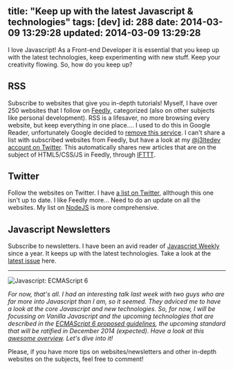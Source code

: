 title: "Keep up with the latest Javascript & technologies"
tags: [dev]
id: 288
date: 2014-03-09 13:29:28
updated: 2014-03-09 13:29:28
---
I love Javascript! As a Front-end Developer it is essential that you keep up with the latest technologies, keep experimenting with new stuff. Keep your creativity flowing. So, how do you keep up?

<!--more-->

## RSS

Subscribe to websites that give you in-depth tutorials! Myself, I have over 250 websites that I follow on [Feedly](http://feedly.com/ "Feedly"), categorized (also on other subjects like personal development). RSS is a lifesaver, no more browsing every website, but keep everything in one place.... I used to do this in Google Reader, unfortunately Google decided to [remove this service](http://googleblog.blogspot.com.au/2013/03/a-second-spring-of-cleaning.html "A second spring of cleaning"). I can't share a list with subscribed websites from Feedly, but have a look at my [@j3ltedev account on Twitter](https://twitter.com/j3ltedev "J3ltedev on Twitter"). This automatically shares new articles that are on the subject of HTML5/CSS/JS in Feedly, through [IFTTT](https://ifttt.com/ "If This That That").

## Twitter

Follow the websites on Twitter. I have [a list on Twitter](https://twitter.com/j3lte/lists/js "j3lte list: JS"), allthough this one isn't up to date. I like Feedly more... Need to do an update on all the websites. My list on [NodeJS](https://twitter.com/j3lte/lists/nodejs "j3lte list: NodeJS") is more comprehensive.

## Javascript Newsletters

Subscribe to newsletters. I have been an avid reader of [Javascript Weekly](http://javascriptweekly.com/ "Javascript Weekly") since a year. It keeps up with the latest technologies. Take a look at the [latest issue](http://javascriptweekly.com/issues/171 "Javascript Weekly issue 171") here.

* * *

![Javascript: ECMAScript 6](http://jeltelagendijk.nl/wp-content/uploads/2014/03/20130807-es6-150x150.png "ES6")

_For now, that's all. I had an interesting talk last week with two guys who are far more into Javascript than I am, so it seemed. They adviced me to have a look at the core Javascript and new technologies. So, for now, I will be focussing on Vanilla Javascript and the upcoming technologies that are described in the [ECMAScript 6 proposed guidelines](https://people.mozilla.org/~jorendorff/es6-draft.html "ES6 Draft (Mozilla)"), the upcoming standard that will be ratified in December 2014 (expected). Have a look at this [awesome overview](https://github.com/lukehoban/es6features "ES6 Features (Github)"). Let's dive into it!_

Please, if you have more tips on websites/newsletters and other in-depth websites on the subjects, feel free to comment!
